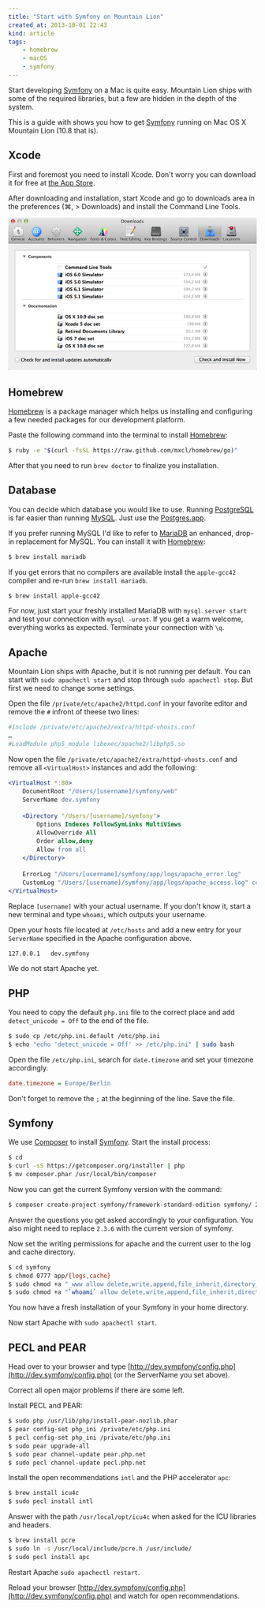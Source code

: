 ```yaml
---
title: "Start with Symfony on Mountain Lion"
created_at: 2013-10-01 22:43
kind: article
tags:
    - homebrew
    - macOS
    - symfony
---
```


Start developing [Symfony](http://symfony.com/) on a Mac is quite easy. Mountain Lion ships with some of the required libraries, but a few are hidden in the depth of the system.

This is a guide with shows you how to get [Symfony](http://symfony.com/) running on  Mac OS X Mountain Lion (10.8 that is).

## Xcode

First and foremost you need to install Xcode. Don't worry you can download it for free at [the App Store](https://itunes.apple.com/de/app/xcode/id497799835?mt=12).

After downloading and installation, start Xcode and go to downloads area in the preferences (⌘, > Downloads) and install the Command Line Tools.

![Xcode Preferences Panel](/images/blog/xcode-downloads.png)

## Homebrew

[Homebrew](http://brew.sh) is a package manager which helps us installing and configuring a few needed packages for our development platform.

Paste the following command into the terminal to install [Homebrew](http://brew.sh):

~~~ sh
$ ruby -e "$(curl -fsSL https://raw.github.com/mxcl/homebrew/go)"
~~~

After that you need to run `brew doctor` to finalize you installation.

## Database

You can decide which database you would like to use. Running [PostgreSQL](http://www.postgresql.org) is far easier than running [MySQL](http://www.mysql.com). Just use the [Postgres.app](http://postgresapp.com).

If you prefer running MySQL I'd like to refer to [MariaDB](https://mariadb.org) an enhanced, drop-in replacement for MySQL. You can install it with [Homebrew](http://brew.sh):

~~~ sh
$ brew install mariadb
~~~

If you get errors that no compilers are available install the `apple-gcc42` compiler and re-run `brew install mariadb`.

~~~ sh
$ brew install apple-gcc42
~~~

For now, just start your freshly installed MariaDB with `mysql.server start` and test your connection with `mysql -uroot`. If you get a warm welcome, everything works as expected. Terminate your connection with `\q`.

## Apache

Mountain Lion ships with Apache, but it is not running per default. You can start with `sudo apachectl start` and stop through `sudo apachectl stop`. But first we need to change some settings.

Open the file `/private/etc/apache2/httpd.conf` in your favorite editor and remove the `#` infront of theese two lines:

~~~ apache
#Include /private/etc/apache2/extra/httpd-vhosts.conf
…
#LoadModule php5_module libexec/apache2/libphp5.so
~~~

Now open the file `/private/etc/apache2/extra/httpd-vhosts.conf` and remove all `<VirtualHost>` instances and add the following:

~~~ apache
<VirtualHost *:80>
    DocumentRoot "/Users/[username]/symfony/web"
    ServerName dev.symfony

    <Directory "/Users/[username]/symfony">
        Options Indexes FollowSymLinks MultiViews
        AllowOverride All
        Order allow,deny
        Allow from all
    </Directory>

    ErrorLog "/Users/[username]/symfony/app/logs/apache_error.log"
    CustomLog "/Users/[username]/symfony/app/logs/apache_access.log" common
</VirtualHost>
~~~

Replace `[username]` with your actual username. If you don't know it, start a new terminal and type `whoami`, which outputs your username.

Open your hosts file located at `/etc/hosts` and add a new entry for your `ServerName` specified in the Apache configuration above.

~~~
127.0.0.1   dev.symfony
~~~

We do not start Apache yet.

## PHP

You need to copy the default `php.ini` file to the correct place and add `detect_unicode = Off` to the end of the file.

~~~ sh
$ sudo cp /etc/php.ini.default /etc/php.ini
$ echo "echo 'detect_unicode = Off' >> /etc/php.ini" | sudo bash
~~~

Open the file `/etc/php.ini`, search for `date.timezone` and set your timezone accordingly.

~~~ ini
date.timezone = Europe/Berlin
~~~

Don't forget to remove the `;` at the beginning of the line. Save the file.

## Symfony

We use [Composer](http://getcomposer.org) to install [Symfony](http://symfony.com/). Start the install process:

~~~ sh
$ cd
$ curl -sS https://getcomposer.org/installer | php
$ mv composer.phar /usr/local/bin/composer
~~~

Now you can get the current Symfony version with the command:

~~~ sh
$ composer create-project symfony/framework-standard-edition symfony/ 2.3.6
~~~

Answer the questions you get asked accordingly to your configuration. You also might need to replace `2.3.6` with the current version of symfony.

Now set the writing permissions for apache and the current user to the log and cache directory.

~~~ sh
$ cd symfony
$ chmod 0777 app/{logs,cache}
$ sudo chmod +a "_www allow delete,write,append,file_inherit,directory_inherit" app/cache app/logs
$ sudo chmod +a "`whoami` allow delete,write,append,file_inherit,directory_inherit" app/cache app/logs
~~~

You now have a fresh installation of your Symfony in your home directory.

Now start Apache with `sudo apachectl start`.

## PECL and PEAR

Head over to your browser and type [http://dev.sympfony/config.php](http://dev.symfony/config.php) (or the ServerName you set above).

Correct all open major problems if there are some left.

Install PECL and PEAR:

~~~ sh
$ sudo php /usr/lib/php/install-pear-nozlib.phar
$ pear config-set php_ini /private/etc/php.ini
$ pecl config-set php_ini /private/etc/php.ini
$ sudo pear upgrade-all
$ sudo pear channel-update pear.php.net
$ sudo pecl channel-update pecl.php.net
~~~

Install the open recommendations `intl` and the PHP accelerator `apc`:

~~~ sh
$ brew install icu4c
$ sudo pecl install intl
~~~

Answer with the path `/usr/local/opt/icu4c` when asked for the ICU libraries and headers.

~~~ sh
$ brew install pcre
$ sudo ln -s /usr/local/include/pcre.h /usr/include/
$ sudo pecl install apc
~~~

Restart Apache `sudo apachectl restart`.

Reload your browser [http://dev.sympfony/config.php](http://dev.symfony/config.php) and watch for open recommendations.

<!--
## Add this

~~~
include_path = ".:/usr/lib/php/pear"
~~~
-->
